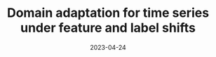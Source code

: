 ---
title: "Domain adaptation for time series under feature and label shifts"
collection: publications
permalink: /publication/raincoat
date: 2023-04-24
year: 2023
link: 'https://arxiv.org/abs/2302.03133'
code: 'https://github.com/mims-harvard/Raincoat'
venue: 'ICML'
short_text: We present RAINCOAT, a novel domain adaptation built specifically for time series data. RAINCOAT demonstrates state-of-the-art performance on a variety of time series datasets for the domain generalization task, including the challenging universal domain adaptation setup where shift might occur in either feature or label space.
author_list: Huan He, <b>Owen Queen</b>, Teddy Koker, Consuelo Cuevas, Theodoros Tsilikaridis, Marinka Zitnik
citation: 'None'
---